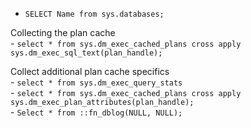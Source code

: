 
- `SELECT Name from sys.databases;`

Collecting the plan cache   
	- `select * from sys.dm_exec_cached_plans cross apply sys.dm_exec_sql_text(plan_handle);`   

Collect additional plan cache specifics   
	- `select * from sys.dm_exec_query_stats`   
	- `select * from sys.dm_exec_cached_plans cross apply sys.dm_exec_plan_attributes(plan_handle);`   
	- `Select * from ::fn_dblog(NULL, NULL);`   
